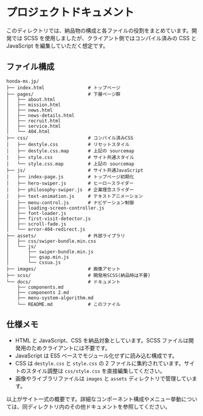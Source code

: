 # プロジェクトドキュメント

このディレクトリでは、納品物の構成と各ファイルの役割をまとめています。開発では SCSS を使用しましたが、クライアント側ではコンパイル済みの CSS と JavaScript を編集していただく想定です。

## ファイル構成

```text
honda-ms.jp/
├── index.html                # トップページ
├── pages/                    # 下層ページ群
│   ├── about.html
│   ├── mission.html
│   ├── news.html
│   ├── news-details.html
│   ├── recruit.html
│   ├── service.html
│   └── 404.html
├── css/                      # コンパイル済みCSS
│   ├── destyle.css           # リセットスタイル
│   ├── destyle.css.map       # 上記の sourcemap
│   ├── style.css             # サイト共通スタイル
│   └── style.css.map         # 上記の sourcemap
├── js/                       # サイト共通JavaScript
│   ├── index-page.js         # トップページ初期化
│   ├── hero-swiper.js        # ヒーロースライダー
│   ├── philosophy-swiper.js  # 企業理念スライダー
│   ├── text-animation.js     # テキストアニメーション
│   ├── menu-control.js       # ナビゲーション制御
│   ├── loading-screen-controller.js
│   ├── font-loader.js
│   ├── first-visit-detector.js
│   ├── scroll-fade.js
│   └── error-404-redirect.js
├── assets/                   # 外部ライブラリ
│   ├── css/swiper-bundle.min.css
│   └── js/
│       ├── swiper-bundle.min.js
│       ├── gsap.min.js
│       └── cssua.js
├── images/                   # 画像アセット
├── scss/                     # 開発用SCSS(納品時は不要)
└── docs/                     # ドキュメント
    ├── components.md
    ├── components 2.md
    ├── menu-system-algorithm.md
    └── README.md             # このファイル
```

## 仕様メモ

- HTML と JavaScript、CSS を納品対象としています。SCSS ファイルは開発用のためクライアントには不要です。
- JavaScript は ES5 ベースでモジュール化せずに読み込む構成です。
- CSS は `destyle.css` と `style.css` の 2 ファイルに集約されています。サイトのスタイル調整は `css/style.css` を直接編集してください。
- 画像やライブラリファイルは `images` と `assets` ディレクトリで管理しています。

以上がサイト一式の概要です。詳細なコンポーネント構成やメニュー挙動については、同ディレクトリ内のその他ドキュメントを参照してください。
